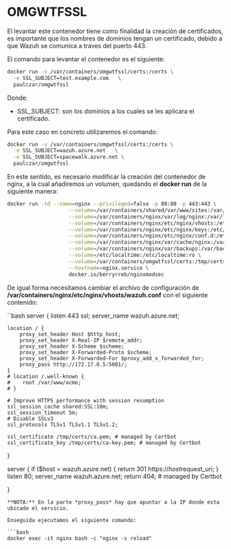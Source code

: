 # OMGWTFSSL
El levantar este contenedor tiene como finalidad la creación de certificados, es importante que los nombres de dominios tengan un certificado, debido a que Wazuh se comunica a traves del puerto 443.

El comando para levantar el contenedor es el siguiente:
```bash
docker run -v /var/containers/omgwtfssl/certs:/certs \
  -e SSL_SUBJECT=test.example.com   \
  paulczar/omgwtfssl
```

Donde:
* SSL_SUBJECT: son los dominios a los cuales se les aplicara el certificado.

Para este caso en concreto utilizaremos el comando:

```bash
docker run -v /var/containers/omgwtfssl/certs:/certs \
  -e SSL_SUBJECT=wazuh.azure.net   \
  -e SSL_SUBJECT=spacewalk.azure.net \
  paulczar/omgwtfssl
```

En este sentido, es necesario modificar la creación del contenedor de nginx, a la cual añadiremos un volumen, quedando el **docker run** de la siguiente manera:

```bash
docker run -td --name=nginx --privileged=false -p 80:80 -p 443:443 \
                    --volume=/var/containers/shared/var/www/sites:/var/www/sites:z \
                    --volume=/var/containers/nginx/var/log/nginx:/var/log/nginx:z \
                    --volume=/var/containers/nginx/etc/nginx/vhosts:/etc/nginx/vhosts:z \
                    --volume=/var/containers/nginx/etc/nginx/keys:/etc/nginx/keys:z \
                    --volume=/var/containers/nginx/etc/nginx/conf.d:/etc/nginx/conf.d:z \
                    --volume=/var/containers/nginx/var/cache/nginx:/var/cache/nginx:z  \
                    --volume=/var/containers/nginx/var/backups:/var/backups:z \
                    --volume=/etc/localtime:/etc/localtime:ro \
                    --volume=/var/containers/omgwtfssl/certs:/tmp/certs \
                    --hostname=nginx.service \
                    docker.io/berryrreb/nginxmodsec
```

De igual forma necesitamos cambiar el archivo de configuración de **/var/containers/nginx/etc/nginx/vhosts/wazuh.conf** con el siguiente contenido:

``bash
server {
    listen 443 ssl;
    server_name wazuh.azure.net;

    location / {
        proxy_set_header Host $http_host;
        proxy_set_header X-Real-IP $remote_addr;
        proxy_set_header X-Scheme $scheme;
        proxy_set_header X-Forwarded-Proto $scheme;
        proxy_set_header X-Forwarded-For $proxy_add_x_forwarded_for;
        proxy_pass http://172.17.0.5:5601/;
    }
    # location /.well-known {
    #    root /var/www/acme;
    # }

    # Improve HTTPS performance with session resumption
    ssl_session_cache shared:SSL:10m;
    ssl_session_timeout 5m;
    # Disable SSLv3
    ssl_protocols TLSv1 TLSv1.1 TLSv1.2;

    ssl_certificate /tmp/certs/ca.pem; # managed by Certbot
    ssl_certificate_key /tmp/certs/ca-key.pem; # managed by Certbot
}

server {
    if ($host = wazuh.azure.net) {
        return 301 https://$host$request_uri;
    }
    listen 80;
    server_name wazuh.azure.net;
    return 404; # managed by Certbot

}
```
**NOTA:** En la parte *proxy_pass* hay que apuntar a la IP donde esta ubicado el servicio.

Enseguida ejecutamos el siguiente comando:

```bash
docker exec -it nginx bash -c "nginx -s reload"
```
